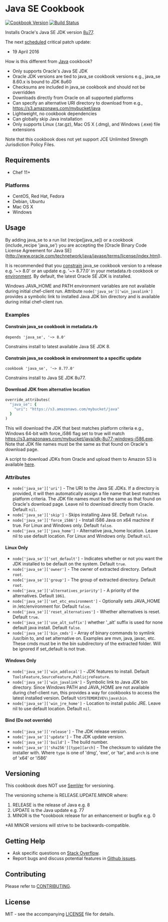 # Java SE Cookbook

[![Cookbook Version](http://img.shields.io/cookbook/v/java_se.svg?style=flat-square)][cookbook]
[![Build Status](http://img.shields.io/travis/dhoer/chef-java_se.svg?style=flat-square)][travis]

[cookbook]: https://supermarket.chef.io/cookbooks/java_se
[travis]: https://travis-ci.org/dhoer/chef-java_se

Installs Oracle's Java SE JDK version
[8u77](http://www.oracle.com/technetwork/java/javase/downloads/jdk8-downloads-2133151.html).

The next [scheduled](http://www.oracle.com/technetwork/topics/security/alerts-086861.html) critical patch update:

- 19 April 2016

How is this different from [Java](https://github.com/agileorbit-cookbooks/java) cookbook?

- Only supports Oracle's Java SE JDK 
- Oracle JDK versions are tied to java_se cookbook versions e.g., java_se 8.60.x is bound to JDK 8u60
- Checksums are included in java_se cookbook and should not be overridden
- Downloads directly from Oracle on all supported platforms
- Can specify an alternative URI directory to download from e.g., https://s3.amazonaws.com/mybucket/java
- Lightweight, no cookbook dependencies
- Can globally skip Java installation
- Only supports Linux (.tar.gz), Mac OS X (.dmg), and Windows (.exe) file extensions

Note that this cookbook does not yet support JCE Unlimited Strength Jurisdiction Policy Files.

## Requirements

- Chef 11+

### Platforms

- CentOS, Red Hat, Fedora
- Debian, Ubuntu
- Mac OS X
- Windows

## Usage
By adding java_se to a run list (recipe[java_se]) or a cookbook (include_recipe 'java_se') you are accepting the
[Oracle Binary Code License Agreement for Java SE]
(http://www.oracle.com/technetwork/java/javase/terms/license/index.html). 

It is recommended that you [constrain](https://docs.chef.io/cookbook_versions.html#constraints) java_se cookbook 
version to a release e.g. '~> 8.0' or an update e.g. '~> 8.77.0' in your metadata.rb cookbook or 
[environment](https://docs.chef.io/cookbook_versions.html#environments). By default, the latest Oracle SE JDK is 
installed. 

Windows JAVA_HOME and PATH environment variables are not available during initial chef-client run. Attribute
`node['java_se']['win_javalink']` provides a symbolic link to installed Java JDK bin directory and is available
during initial chef-client run.

### Examples

#### Constrain java_se cookbook in metadata.rb

`depends 'java_se', '~> 8.0'`

Constrains install to latest available Java SE JDK 8.

#### Constrain java_se cookbook in environment to a specific update

`cookbook 'java_se', '~> 8.77.0'`

Constrains install to Java SE JDK 8u77.

#### Download JDK from alternative location

```ruby
override_attributes(
  "java_se": {
    "uri": "https://s3.amazonaws.com/mybucket/java"
  }
)
```

This will download the JDK that best matches platform criteria e.g., Windows 64-bit with force_i586 flag set to true
will match https://s3.amazonaws.com/mybucket/java/jdk-8u77-windows-i586.exe. Note that JDK file names must be the
same as that found on Oracle's download page.

A script to download JDKs from Oracle and upload them to Amazon S3 is
available [here](https://github.com/dhoer/chef-java_se/wiki/Populate-S3-with-JDKs).

### Attributes

- `node['java_se']['uri']` - The URI to the Java SE JDKs. If a directory is provided, it will then automatically
assign a file name that best matches platform criteria.  The JDK file names must be the same as that found on
Oracle's download page. Leave nil to download directly from Oracle. Default `nil`.
- `node['java_se']['skip']` - Skips installing Java SE. Default `false`.
- `node['java_se']['force_i586']` - Install i586 Java on x64 machine if true. For Linux and Windows
only. Default `false`.
- `node['java_se']['java_home']` - Alternative java_home location. Leave nil to use default location. For Linux
and Windows only. Default `nil`.

#### Linux Only
- `node['java_se']['set_default']` - Indicates whether or not you want the JDK installed to be default on the
system. Default `true`.                
- `node['java_se']['owner']` - The owner of extracted directory. Default `root`.
- `node['java_se']['group']` - The group of extracted directory. Default `root`.
- `node['java_se']['alternatives_priority']` - A priority of the alternatives. Default `1061`.
- `node['java_se']['set_etc_environment']` - Optionally sets JAVA_HOME in /etc/environment for. Default `false`.
- `node['java_se']['reset_alternatives']` - Whether alternatives is reset. Default `true`.  
- `node['java_se']['use_alt_suffix']` whether '_alt' suffix is used for none default java install. Default `false`.
- `node['java_se']['bin_cmds']` -  Array of binary commands to symlink /usr/bin to, and set alternative on.  Examples
are mvn, java, javac, etc. These cmds must be in the bin subdirectory of the extracted folder. Will be ignored if
set_default is not true.

#### Windows Only
- `node['java_se']['win_addlocal']` - JDK features to install. Default `ToolsFeature,SourceFeature,PublicjreFeature`.
- `node['java_se']['win_javalink']` - Symbolic link to Java JDK bin directory. Since Windows PATH and JAVA_HOME
are not available during chef-client run, this provides a way for cookbooks to access the latest installed
version. Default `%SYSTEMDRIVE%\java\bin`.
- `node['java_se']['win_jre_home']` - Location to install public JRE. Leave nil to use default location. Default `nil`.

#### Bind (Do not override) 
- `node['java_se']['release']` - The JDK release version.
- `node['java_se']['update']` - The JDK update version.
- `node['java_se']['build']` - The build number.
- `node['java_se']['sha256'][type][arch]` - The checksum to validate the installer with. Where `type` is one of 'dmg', 
'exe', or 'tar', and `arch` is one of 'x64' or 'i586'

## Versioning

This cookbook does NOT use [SemVer](http://semver.org) for versioning.  

The versioning scheme is RELEASE.UPDATE.MINOR where:

1. RELEASE is the release of Java e.g. 8
2. UPDATE is the Java update e.g. 77
3. MINOR is the *cookbook release for an enhancement or bugfix e.g. 0

*All MINOR versions will strive to be backwards-compatible.

## Getting Help

- Ask specific questions on [Stack Overflow](http://stackoverflow.com/questions/tagged/chef-java_se).
- Report bugs and discuss potential features in
[Github issues](https://github.com/dhoer/chef-java_se/issues).

## Contributing

Please refer to [CONTRIBUTING](https://github.com/dhoer/chef-java_se/blob/master/CONTRIBUTING.md).

## License

MIT - see the accompanying [LICENSE](https://github.com/dhoer/chef-java_se/blob/master/LICENSE.md) file
for details.
